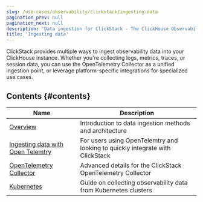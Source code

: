 ```yaml
---
slug: /use-cases/observability/clickstack/ingesting-data
pagination_prev: null
pagination_next: null
description: 'Data ingestion for ClickStack - The ClickHouse Observability Stack'
title: 'Ingesting data'
---
```


ClickStack provides multiple ways to ingest observability data into your ClickHouse instance. Whether you're collecting logs, metrics, traces, or session data, you can use the OpenTelemetry Collector as a unified ingestion point, or leverage platform-specific integrations for specialized use cases.

## Contents {#contents}

| Name | Description |
|------|-------------|
| [Overview](/use-cases/observability/clickstack/ingesting-data/overview) | Introduction to data ingestion methods and architecture |
| [Ingesting data with Open Telemtry](/use-cases/observability/clickstack/ingesting-data/opentelemetry) | For users using OpenTelemtry and looking to quickly integrate with ClickStack |
| [OpenTelemetry Collector](/use-cases/observability/clickstack/ingesting-data/otel-collector) | Advanced details for the ClickStack OpenTelemetry Collector |
| [Kubernetes](/use-cases/observability/clickstack/ingesting-data/kubernetes) | Guide on collecting observability data from Kubernetes clusters |
